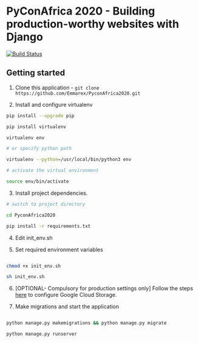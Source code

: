 # PyConAfrica 2020 - Building production-worthy websites with Django

[![Build Status](https://travis-ci.com/Emmarex/PyconAfrica2020.svg?token=UrwRzHuApu2JJndPbucm&branch=master)](https://travis-ci.com/Emmarex/PyconAfrica2020)

## Getting started

1. Clone this application - ```git clone https://github.com/Emmarex/PyconAfrica2020.git```

2. Install and configure virtualenv

```bash
pip install --upgrade pip

pip install virtualenv

virtualenv env

# or specify python path

virtualenv --python=/usr/local/bin/python3 env

# activate the virtual environment

source env/bin/activate
```

3. Install project dependencies.
```bash
# switch to project directory

cd PyconAfrica2020

pip install -r requirements.txt
```

4. Edit init_env.sh

5. Set required environment variables
```bash

chmod +x init_env.sh

sh init_env.sh

```
6. [OPTIONAL- Compulsory for production settings only] Follow the steps [here](https://django-storages.readthedocs.io/en/latest/backends/gcloud.html#authentication) to configure Google Cloud Storage.

7. Make migrations and start the application
```bash

python manage.py makemigrations && python manage.py migrate

python manage.py runserver

```